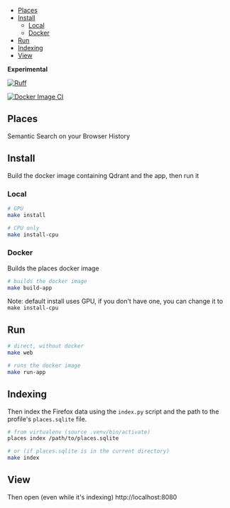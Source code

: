 - [Places](#places)
- [Install](#install)
  - [Local](#local)
  - [Docker](#docker)
- [Run](#run)
- [Indexing](#indexing)
- [View](#view)


**Experimental**


[![Ruff](https://github.com/myinternets/places/actions/workflows/ruff.yml/badge.svg?event=push)](https://github.com/myinternets/places/actions/workflows/ruff.yml)

[![Docker Image CI](https://github.com/myinternets/places/actions/workflows/docker-image.yml/badge.svg)](https://github.com/myinternets/places/actions/workflows/docker-image.yml)


Places
------

Semantic Search on your Browser History

## Install

Build the docker image containing Qdrant and the app, then run it

### Local

```sh
# GPU
make install 

# CPU only
make install-cpu
```

### Docker

Builds the places docker image

```sh
# builds the docker image
make build-app
```

Note: default install uses GPU, if you don't have one, you can change it to `make install-cpu`

## Run

```sh
# direct, without docker
make web

# runs the docker image
make run-app
```

## Indexing

Then index the Firefox data using the `index.py` script and the path
to the profile's `places.sqlite` file.

```sh
# from virtualenv (source .venv/bin/activate)
places index /path/to/places.sqlite

# or (if places.sqlite is in the current directory)
make index 
```

## View

Then open (even while it's indexing)  http://localhost:8080
